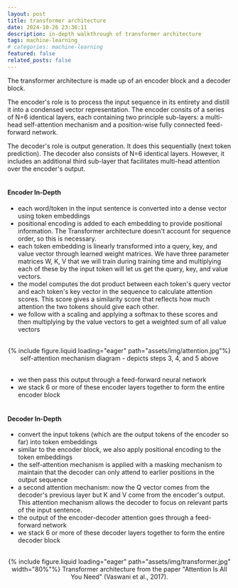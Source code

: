 ```yaml
---
layout: post
title: transformer architecture
date: 2024-10-26 23:36:11
description: in-depth walkthrough of transformer architecture
tags: machine-learning
# categories: machine-learning
featured: false
related_posts: false
---
```


The transformer architecture is made up of an encoder block and a decoder block.

The encoder's role is to process the input sequence in its entirety and distill it into a condensed vector representation. The encoder consits of a series of N=6 identical layers, each containing two principle sub-layers: a multi-head self-attention mechanism and a position-wise fully connected feed-forward network.

The decoder's role is output generation. It does this sequentially (next token prediction). The decoder also consists of N=6 identical layers. However, it includes an additional third sub-layer that facilitates multi-head attention over the encoder's output. 
<br><br>

#### Encoder In-Depth
- each word/token in the input sentence is converted into a dense vector using token embeddings
- positional encoding is added to each embedding to provide positional information. The Transformer architecture doesn't account for sequence order, so this is necessary.
- each token embedding is linearly transformed into a query, key, and value vector through learned weight matrices. We have three parameter matrices W, K, V that we will train during training time and multiplying each of these by the input token will let us get the query, key, and value vectors.
- the model computes the dot product between each token's query vector and each token's key vector in the sequence to calculate attention scores. This score gives a similarity score that reflects how much attention the two tokens should give each other.
- we follow with a scaling and applying a softmax to these scores and then multiplying by the value vectors to get a weighted sum of all value vectors
<br><br>

<div style="text-align: center;">
    {% include figure.liquid loading="eager" path="assets/img/attention.jpg"%}
    self-attention mechanism diagram - depicts steps 3, 4, and 5 above
</div>
<br>

- we then pass this output through a feed-forward neural network
- we stack 6 or more of these encoder layers together to form the entire encoder block
<br><br>

#### Decoder In-Depth
- convert the input tokens (which are the output tokens of the encoder so far) into token embeddings
- similar to the encoder block, we also apply positional encoding to the token embeddings
- the self-attention mechanism is applied with a masking mechanism to maintain that the decoder can only attend to earlier positions in the output sequence
- a second attention mechanism: now the Q vector comes from the decoder's previous layer but K and V come from the encoder's output. This attention mechanism allows the decoder to focus on relevant parts of the input sentence.
- the output of the encoder-decoder attention goes through a feed-forward network
- we stack 6 or more of these decoder layers together to form the entire decoder block
<br><br>

<div style="text-align: center;">
    {% include figure.liquid loading="eager" path="assets/img/transformer.jpg" width="80%"%}
    Transformer architecture from the paper "Attention Is All You Need" (Vaswani et al., 2017).
</div>

<br><br>


